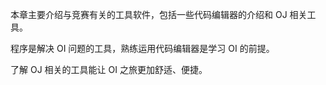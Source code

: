本章主要介绍与竞赛有关的工具软件，包括一些代码编辑器的介绍和 OJ 相关工具。

程序是解决 OI 问题的工具，熟练运用代码编辑器是学习 OI 的前提。

了解 OJ 相关的工具能让 OI 之旅更加舒适、便捷。
